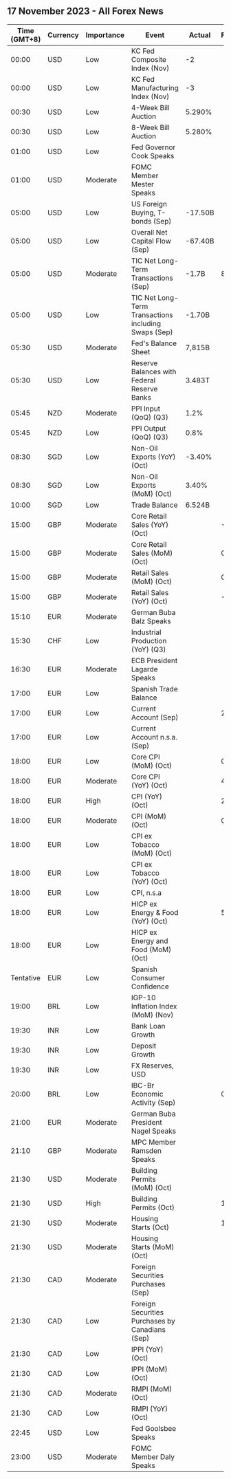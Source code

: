 ## 17 November 2023 - All Forex News

| Time (GMT+8) | Currency | Importance | Event | Actual | Forecast | Previous |
|------|----------|------------|-------|--------|----------|----------|
| 00:00 | USD | Low | KC Fed Composite Index (Nov) | -2 |  | -8 |
| 00:00 | USD | Low | KC Fed Manufacturing Index (Nov) | -3 |  | -8 |
| 00:30 | USD | Low | 4-Week Bill Auction | 5.290% |  | 5.290% |
| 00:30 | USD | Low | 8-Week Bill Auction | 5.280% |  | 5.290% |
| 01:00 | USD | Low | Fed Governor Cook Speaks |  |  |  |
| 01:00 | USD | Moderate | FOMC Member Mester Speaks |  |  |  |
| 05:00 | USD | Low | US Foreign Buying, T-bonds (Sep) | -17.50B |  | 21.70B |
| 05:00 | USD | Low | Overall Net Capital Flow (Sep) | -67.40B |  | 131.00B |
| 05:00 | USD | Moderate | TIC Net Long-Term Transactions (Sep) | -1.7B | 89.4B | 62.2B |
| 05:00 | USD | Low | TIC Net Long-Term Transactions including Swaps (Sep) | -1.70B |  | 62.20B |
| 05:30 | USD | Moderate | Fed's Balance Sheet | 7,815B |  | 7,861B |
| 05:30 | USD | Low | Reserve Balances with Federal Reserve Banks | 3.483T |  | 3.360T |
| 05:45 | NZD | Moderate | PPI Input (QoQ) (Q3) | 1.2% |  | -0.2% |
| 05:45 | NZD | Low | PPI Output (QoQ) (Q3) | 0.8% |  | 0.2% |
| 08:30 | SGD | Low | Non-Oil Exports (YoY) (Oct) | -3.40% |  | -13.20% |
| 08:30 | SGD | Low | Non-Oil Exports (MoM) (Oct) | 3.40% |  | 11.10% |
| 10:00 | SGD | Low | Trade Balance | 6.524B |  | 5.118B |
| 15:00 | GBP | Moderate | Core Retail Sales (YoY) (Oct) |  | -1.6% | -1.2% |
| 15:00 | GBP | Moderate | Core Retail Sales (MoM) (Oct) |  | 0.5% | -1.0% |
| 15:00 | GBP | Moderate | Retail Sales (MoM) (Oct) |  | 0.3% | -0.9% |
| 15:00 | GBP | Moderate | Retail Sales (YoY) (Oct) |  | -1.5% | -1.0% |
| 15:10 | EUR | Moderate | German Buba Balz Speaks |  |  |  |
| 15:30 | CHF | Low | Industrial Production (YoY) (Q3) |  |  | -0.80% |
| 16:30 | EUR | Moderate | ECB President Lagarde Speaks |  |  |  |
| 17:00 | EUR | Low | Spanish Trade Balance |  |  | -4.40B |
| 17:00 | EUR | Low | Current Account (Sep) |  | 20.3B | 27.7B |
| 17:00 | EUR | Low | Current Account n.s.a. (Sep) |  |  | 30.7B |
| 18:00 | EUR | Low | Core CPI (MoM) (Oct) |  | 0.2% | 0.2% |
| 18:00 | EUR | Moderate | Core CPI (YoY) (Oct) |  | 4.2% | 4.5% |
| 18:00 | EUR | High | CPI (YoY) (Oct) |  | 2.9% | 4.3% |
| 18:00 | EUR | Moderate | CPI (MoM) (Oct) |  | 0.1% | 0.3% |
| 18:00 | EUR | Low | CPI ex Tobacco (MoM) (Oct) |  |  | 0.3% |
| 18:00 | EUR | Low | CPI ex Tobacco (YoY) (Oct) |  |  | 4.3% |
| 18:00 | EUR | Low | CPI, n.s.a |  |  | 124.55 |
| 18:00 | EUR | Low | HICP ex Energy & Food (YoY) (Oct) |  | 5.0% | 5.5% |
| 18:00 | EUR | Low | HICP ex Energy and Food (MoM) (Oct) |  |  | 0.2% |
| Tentative | EUR | Low | Spanish Consumer Confidence |  |  | 77.2 |
| 19:00 | BRL | Low | IGP-10 Inflation Index (MoM) (Nov) |  |  | 0.5% |
| 19:30 | INR | Low | Bank Loan Growth |  |  | 19.7% |
| 19:30 | INR | Low | Deposit Growth |  |  | 13.4% |
| 19:30 | INR | Low | FX Reserves, USD |  |  | 590.78B |
| 20:00 | BRL | Low | IBC-Br Economic Activity (Sep) |  | 0.20% | -0.77% |
| 21:00 | EUR | Moderate | German Buba President Nagel Speaks |  |  |  |
| 21:10 | GBP | Moderate | MPC Member Ramsden Speaks |  |  |  |
| 21:30 | USD | Moderate | Building Permits (MoM) (Oct) |  |  | -4.5% |
| 21:30 | USD | High | Building Permits (Oct) |  | 1.450M | 1.471M |
| 21:30 | USD | Moderate | Housing Starts (Oct) |  | 1.345M | 1.358M |
| 21:30 | USD | Moderate | Housing Starts (MoM) (Oct) |  |  | 7.0% |
| 21:30 | CAD | Moderate | Foreign Securities Purchases (Sep) |  |  | -8.47B |
| 21:30 | CAD | Low | Foreign Securities Purchases by Canadians (Sep) |  |  | 14.94B |
| 21:30 | CAD | Low | IPPI (YoY) (Oct) |  |  | 0.6% |
| 21:30 | CAD | Low | IPPI (MoM) (Oct) |  |  | 0.4% |
| 21:30 | CAD | Moderate | RMPI (MoM) (Oct) |  |  | 3.5% |
| 21:30 | CAD | Low | RMPI (YoY) (Oct) |  |  | 2.4% |
| 22:45 | USD | Low | Fed Goolsbee Speaks |  |  |  |
| 23:00 | USD | Moderate | FOMC Member Daly Speaks |  |  |  |
